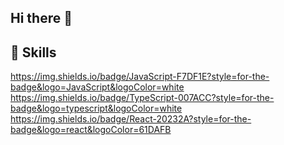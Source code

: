 ## Hi there 👋

🚀 Skills
--
https://img.shields.io/badge/JavaScript-F7DF1E?style=for-the-badge&logo=JavaScript&logoColor=white
https://img.shields.io/badge/TypeScript-007ACC?style=for-the-badge&logo=typescript&logoColor=white
https://img.shields.io/badge/React-20232A?style=for-the-badge&logo=react&logoColor=61DAFB
